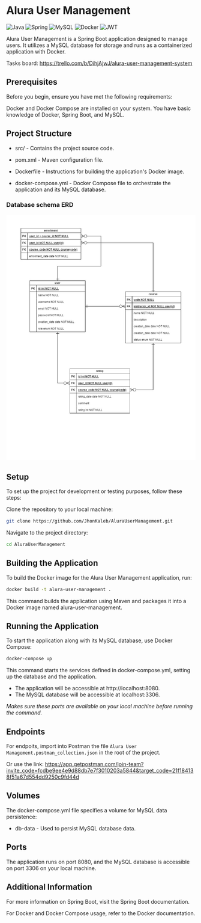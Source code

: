 # Alura User Management

![Java](https://img.shields.io/badge/java-%23ED8B00.svg?style=for-the-badge&logo=openjdk&logoColor=white)
![Spring](https://img.shields.io/badge/spring-%236DB33F.svg?style=for-the-badge&logo=spring&logoColor=white)
![MySQL](https://img.shields.io/badge/MySQL-%2300758F.svg?style=for-the-badge&logo=mysql&logoColor=white)
![Docker](https://img.shields.io/badge/Docker-%230db7ed.svg?style=for-the-badge&logo=docker&logoColor=white)
![JWT](https://img.shields.io/badge/JWT-black?style=for-the-badge&logo=JSON%20web%20tokens)

Alura User Management is a Spring Boot application designed to manage users. It utilizes a MySQL database for storage and runs as a containerized application with Docker.

Tasks board: https://trello.com/b/DihjAjwJ/alura-user-management-system

## Prerequisites
Before you begin, ensure you have met the following requirements:

Docker and Docker Compose are installed on your system.
You have basic knowledge of Docker, Spring Boot, and MySQL.

## Project Structure

- src/ - Contains the project source code.

- pom.xml - Maven configuration file.

- Dockerfile - Instructions for building the application's Docker image.

- docker-compose.yml - Docker Compose file to orchestrate the application and its MySQL database.

### Database schema ERD
![ERD](https://github.com/JhonKaleb/AluraUserManagement/blob/main/ERD.jpg)

## Setup

To set up the project for development or testing purposes, follow these steps:

Clone the repository to your local machine:
``` bash
git clone https://github.com/JhonKaleb/AluraUserManagement.git
```
Navigate to the project directory:
```bash
cd AluraUserManagement
```

## Building the Application
To build the Docker image for the Alura User Management application, run:
``` bash
docker build -t alura-user-management .
```
This command builds the application using Maven and packages it into a Docker image named alura-user-management.

## Running the Application
To start the application along with its MySQL database, use Docker Compose:

``` bash
docker-compose up
```

This command starts the services defined in docker-compose.yml, setting up the database and the application.

- The application will be accessible at http://localhost:8080.
- The MySQL database will be accessible at localhost:3306.

*Makes sure these ports are available on your local machine before running the command.*

## Endpoints

For endpoits, import into Postman the file `Alura User Management.postman_collection.json` in the root of the project.

Or use the link: https://app.getpostman.com/join-team?invite_code=fcdbe9ee4e9d88db7e7f3010203a5844&target_code=21f184138f51a67d554dd9250c9fd44d

## Volumes
The docker-compose.yml file specifies a volume for MySQL data persistence:

- db-data - Used to persist MySQL database data.

## Ports
The application runs on port 8080, and the MySQL database is accessible on port 3306 on your local machine.

## Additional Information
For more information on Spring Boot, visit the Spring Boot documentation.

For Docker and Docker Compose usage, refer to the Docker documentation.
